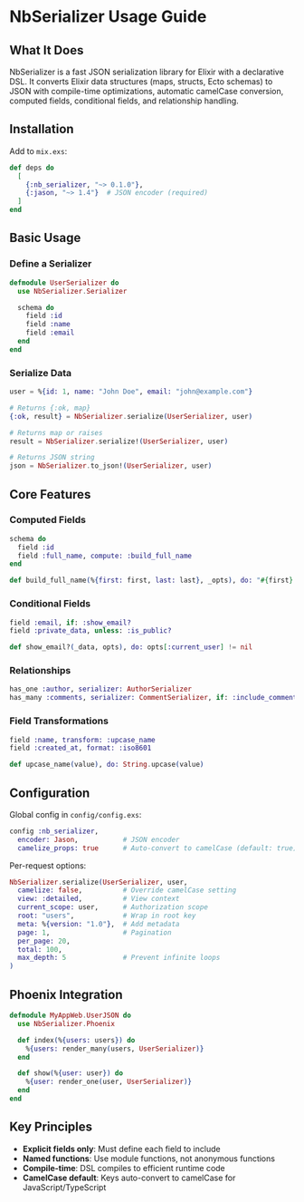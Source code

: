 # NbSerializer Usage Guide

## What It Does
NbSerializer is a fast JSON serialization library for Elixir with a declarative DSL. It converts Elixir data structures (maps, structs, Ecto schemas) to JSON with compile-time optimizations, automatic camelCase conversion, computed fields, conditional fields, and relationship handling.

## Installation

Add to `mix.exs`:
```elixir
def deps do
  [
    {:nb_serializer, "~> 0.1.0"},
    {:jason, "~> 1.4"}  # JSON encoder (required)
  ]
end
```

## Basic Usage

### Define a Serializer
```elixir
defmodule UserSerializer do
  use NbSerializer.Serializer

  schema do
    field :id
    field :name
    field :email
  end
end
```

### Serialize Data
```elixir
user = %{id: 1, name: "John Doe", email: "john@example.com"}

# Returns {:ok, map}
{:ok, result} = NbSerializer.serialize(UserSerializer, user)

# Returns map or raises
result = NbSerializer.serialize!(UserSerializer, user)

# Returns JSON string
json = NbSerializer.to_json!(UserSerializer, user)
```

## Core Features

### Computed Fields
```elixir
schema do
  field :id
  field :full_name, compute: :build_full_name
end

def build_full_name(%{first: first, last: last}, _opts), do: "#{first} #{last}"
```

### Conditional Fields
```elixir
field :email, if: :show_email?
field :private_data, unless: :is_public?

def show_email?(_data, opts), do: opts[:current_user] != nil
```

### Relationships
```elixir
has_one :author, serializer: AuthorSerializer
has_many :comments, serializer: CommentSerializer, if: :include_comments?
```

### Field Transformations
```elixir
field :name, transform: :upcase_name
field :created_at, format: :iso8601

def upcase_name(value), do: String.upcase(value)
```

## Configuration

Global config in `config/config.exs`:
```elixir
config :nb_serializer,
  encoder: Jason,           # JSON encoder
  camelize_props: true      # Auto-convert to camelCase (default: true)
```

Per-request options:
```elixir
NbSerializer.serialize(UserSerializer, user,
  camelize: false,          # Override camelCase setting
  view: :detailed,          # View context
  current_scope: user,      # Authorization scope
  root: "users",            # Wrap in root key
  meta: %{version: "1.0"},  # Add metadata
  page: 1,                  # Pagination
  per_page: 20,
  total: 100,
  max_depth: 5              # Prevent infinite loops
)
```

## Phoenix Integration

```elixir
defmodule MyAppWeb.UserJSON do
  use NbSerializer.Phoenix

  def index(%{users: users}) do
    %{users: render_many(users, UserSerializer)}
  end

  def show(%{user: user}) do
    %{user: render_one(user, UserSerializer)}
  end
end
```

## Key Principles
- **Explicit fields only**: Must define each field to include
- **Named functions**: Use module functions, not anonymous functions
- **Compile-time**: DSL compiles to efficient runtime code
- **CamelCase default**: Keys auto-convert to camelCase for JavaScript/TypeScript
